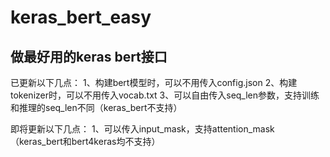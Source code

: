 # keras_bert_easy
## 做最好用的keras bert接口


 
已更新以下几点：
1、构建bert模型时，可以不用传入config.json
2、构建tokenizer时，可以不用传入vocab.txt
3、可以自由传入seq_len参数，支持训练和推理的seq_len不同（keras_bert不支持）  

即将更新以下几点： 
1、可以传入input_mask，支持attention_mask（keras_bert和bert4keras均不支持）  
